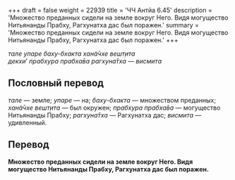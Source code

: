 +++
draft = false
weight = 22939
title = 'ЧЧ Антйа 6.45'
description = 'Множество преданных сидели на земле вокруг Него. Видя могущество Нитьянанды Прабху, Рагхунатха дас был поражен.'
summary = 'Множество преданных сидели на земле вокруг Него. Видя могущество Нитьянанды Прабху, Рагхунатха дас был поражен.'
+++

_тале упаре баху-бхакта хан̃а̄чхе вешт̣ита  
декхи_’ _прабхура прабха̄ва рагхуна̄тха_ — _висмита_

## Пословный перевод

_тале_ — земле; _упаре_ — на; _баху_\-_бхакта_ — множеством преданных; _хан̃а̄чхе_ _вешт̣ита_ — был окружен; _прабхура_ _прабха̄ва_ — могущество Нитьянанды Прабху; _рагхуна̄тха_ — Рагхунатха дас; _висмита_ — удивленный.

## Перевод

**Множество преданных сидели на земле вокруг Него. Видя могущество Нитьянанды Прабху, Рагхунатха дас был поражен.**
